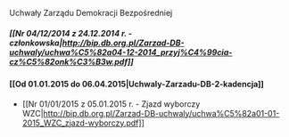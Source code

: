 Uchwały Zarządu Demokracji Bezpośredniej 

##### [[Nr 04/12/2014 z 24.12.2014 r. - członkowska|http://bip.db.org.pl/Zarzad-DB-uchwaly/uchwa%C5%82a04-12-2014_przyj%C4%99cia-cz%C5%82onk%C3%B3w.pdf]]

#### [[Od 01.01.2015 do 06.04.2015|Uchwaly-Zarzadu-DB-2-kadencja]]

* [[Nr 01/01/2015 z 05.01.2015 r. - Zjazd wyborczy WZC|http://bip.db.org.pl/Zarzad-DB-uchwaly/uchwa%C5%82a01-01-2015_WZC_zjazd-wyborczy.pdf]]
